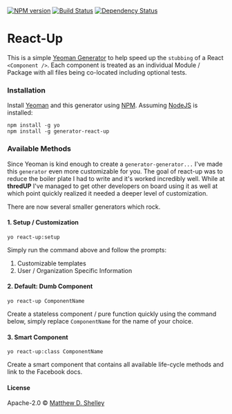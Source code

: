 [![NPM version][npm-image]][npm-url] [![Build Status][travis-image]][travis-url] [![Dependency Status][daviddm-image]][daviddm-url]

# React-Up
This is a simple [Yeoman Generator](http://yeoman.io/) to help speed up the `stubbing` of a React `<Component />`. Each component is treated as an individual Module / Package with all files being co-located including optional tests.

### Installation
Install [Yeoman](http://yeoman.io) and this generator using [NPM](https://www.npmjs.com/). Assuming [NodeJS](https://nodejs.org/) is installed:

```
npm install -g yo
npm install -g generator-react-up
```

### Available Methods
Since Yeoman is kind enough to create a `generator-generator...` I've made this `generator` even more customizable for you. The goal of react-up was to reduce the boiler plate I had to write and it's worked incredibly well. While at **thredUP** I've managed to get other developers on board using it as well at which point quickly realized it needed a deeper level of customization.

There are now several smaller generators which rock.

#### 1. Setup / Customization

`yo react-up:setup`

Simply run the command above and follow the prompts:
1. Customizable templates
1. User / Organization Specific Information

#### 2. Default: Dumb Component

`yo react-up ComponentName`

Create a stateless component / pure function quickly using the command below, simply replace `ComponentName` for the name of your choice.

#### 3. Smart Component

`yo react-up:class ComponentName`

Create a smart component that contains all available life-cycle methods and link to the Facebook docs.


#### License
Apache-2.0 © [Matthew D. Shelley](http://www.visualmarvel.com)

[npm-image]: https://goo.gl/4WOLxL
[npm-url]: https://goo.gl/0pEQL6
[travis-image]: https://goo.gl/E49AER
[travis-url]: https://goo.gl/l9lbpx
[daviddm-image]: https://goo.gl/4kZ8N1
[daviddm-url]: https://goo.gl/AEw1JM
